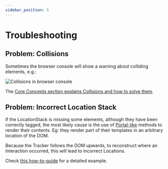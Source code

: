 ```yaml
---
sidebar_position: 5
---
```


# Troubleshooting 


## Problem: Collisions
Sometimes the browser console will show a warning about  colliding elements, e.g.:

![Collisions in browser console](/img/docs/tracking-collision-browser-console.png)


The [Core Concepts section explains Collisions and how to solve them](/tracking/core-concepts/locations.md#solving-collisions).

## Problem: Incorrect Location Stack
If the LocationStack is missing some elements, although they have been correctly tagged, the most likely cause is the use of [Portal-like](https://material.angular.io/cdk/portal/overview) methods to render their contents. Eg: they render part of their templates in an arbitrary location of the DOM.

Because the Tracker follows the DOM upwards, to reconstruct where an Interaction occurred, this will lead to incorrect Locations.

Check [this how-to-guide](/tracking/angular/how-to-guides/portals.md) for a detailed example.
